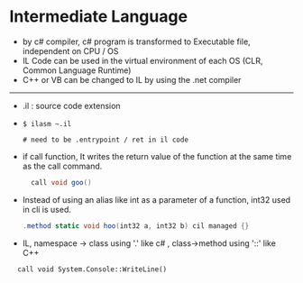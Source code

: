 # Intermediate Language

- by c# compiler, c# program is transformed to Executable file, independent on CPU / OS
- IL Code can be used in the virtual environment of each OS (CLR, Common Language Runtime)
- C++ or VB can be changed to IL by using the .net compiler

---

* .il  : source code extension

* ```shell
  $ ilasm ~.il 
  
  # need to be .entrypoint / ret in il code
  ```

* if call function, It writes the return value of the function at the same time as the call command.

  ```c#
  	call void goo()
  ```

* Instead of using an alias like int as a parameter of a function, int32 used in cli is used.

  ```c#
  .method static void hoo(int32 a, int32 b) cil managed {}
  ```

*  IL, namespace -> class using '.' like c# ,  class->method using '::' like C++

  ```
  	call void System.Console::WriteLine()
  ```

  



